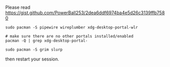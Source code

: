 Please read https://gist.github.com/PowerBall253/2dea6ddf6974ba4e5d26c3139ffb7580


```
sudo pacman -S pipewire wireplumber xdg-desktop-portal-wlr 

# make sure there are no other portals installed/enabled
pacman -Q | grep xdg-desktop-portal- 

sudo pacman -S grim slurp
```

then restart your session.

